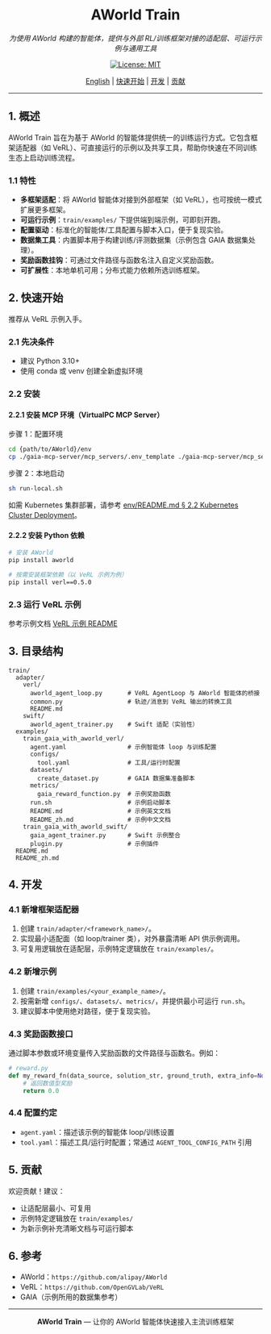 <div align="center">

# AWorld Train

*为使用 AWorld 构建的智能体，提供与外部 RL/训练框架对接的适配层、可运行示例与通用工具*

[![License: MIT][license-image]][license-url]

</div>

<div align="center">

[English](./README.md) | [快速开始](#-快速开始) | [开发](#-开发) | [贡献](#-贡献)

</div>

---

## 1. 概述

AWorld Train 旨在为基于 AWorld 的智能体提供统一的训练运行方式。它包含框架适配器（如 VeRL）、可直接运行的示例以及共享工具，帮助你快速在不同训练生态上启动训练流程。

### 1.1 特性

- **多框架适配**：将 AWorld 智能体对接到外部框架（如 VeRL），也可按统一模式扩展更多框架。
- **可运行示例**：`train/examples/` 下提供端到端示例，可即刻开跑。
- **配置驱动**：标准化的智能体/工具配置与脚本入口，便于复现实验。
- **数据集工具**：内置脚本用于构建训练/评测数据集（示例包含 GAIA 数据集处理）。
- **奖励函数挂钩**：可通过文件路径与函数名注入自定义奖励函数。
- **可扩展性**：本地单机可用；分布式能力依赖所选训练框架。

## 2. 快速开始

推荐从 VeRL 示例入手。

### 2.1 先决条件

- 建议 Python 3.10+
- 使用 conda 或 venv 创建全新虚拟环境

### 2.2 安装

#### 2.2.1 安装 MCP 环境（VirtualPC MCP Server）

步骤 1：配置环境

```bash
cd {path/to/AWorld}/env
cp ./gaia-mcp-server/mcp_servers/.env_template ./gaia-mcp-server/mcp_servers/.env
```

步骤 2：本地启动

```bash
sh run-local.sh
```

如需 Kubernetes 集群部署，请参考 [env/README.md § 2.2 Kubernetes Cluster Deployment](../env/README.md#22-kubernetes-cluster-deployment)。

#### 2.2.2 安装 Python 依赖

```bash
# 安装 AWorld
pip install aworld

# 按需安装框架依赖（以 VeRL 示例为例）
pip install verl==0.5.0
```

### 2.3 运行 VeRL 示例

参考示例文档 [VeRL 示例 README](./examples/train_gaia_with_aworld_verl/README_zh.md)

## 3. 目录结构

```
train/
  adapter/
    verl/
      aworld_agent_loop.py       # VeRL AgentLoop 与 AWorld 智能体的桥接
      common.py                  # 轨迹/消息到 VeRL 输出的转换工具
      README.md
    swift/
      aworld_agent_trainer.py    # Swift 适配（实验性）
  examples/
    train_gaia_with_aworld_verl/
      agent.yaml                 # 示例智能体 loop 与训练配置
      configs/
        tool.yaml                # 工具/运行时配置
      datasets/
        create_dataset.py        # GAIA 数据集准备脚本
      metrics/
        gaia_reward_function.py  # 示例奖励函数
      run.sh                     # 示例启动脚本
      README.md                  # 示例英文文档
      README_zh.md               # 示例中文文档
    train_gaia_with_aworld_swift/
      gaia_agent_trainer.py      # Swift 示例整合
      plugin.py                  # 示例插件
  README.md
  README_zh.md
```

## 4. 开发

### 4.1 新增框架适配器

1) 创建 `train/adapter/<framework_name>/`。
2) 实现最小适配面（如 loop/trainer 类），对外暴露清晰 API 供示例调用。
3) 可复用逻辑放在适配层，示例特定逻辑放在 `train/examples/`。

### 4.2 新增示例

1) 创建 `train/examples/<your_example_name>/`。
2) 按需新增 `configs/`、`datasets/`、`metrics/`，并提供最小可运行 `run.sh`。
3) 建议脚本中使用绝对路径，便于复现实验。

### 4.3 奖励函数接口

通过脚本参数或环境变量传入奖励函数的文件路径与函数名。例如：

```python
# reward.py
def my_reward_fn(data_source, solution_str, ground_truth, extra_info=None):
    # 返回数值型奖励
    return 0.0
```

### 4.4 配置约定

- `agent.yaml`：描述该示例的智能体 loop/训练设置
- `tool.yaml`：描述工具/运行时配置；常通过 `AGENT_TOOL_CONFIG_PATH` 引用

## 5. 贡献

欢迎贡献！建议：

- 让适配层最小、可复用
- 示例特定逻辑放在 `train/examples/`
- 为新示例补充清晰文档与可运行脚本

## 6. 参考

- AWorld：`https://github.com/alipay/AWorld`
- VeRL：`https://github.com/OpenGVLab/VeRL`
- GAIA（示例所用的数据集参考）

---

<div align="center">

**AWorld Train** — 让你的 AWorld 智能体快速接入主流训练框架

[license-image]: https://img.shields.io/badge/License-MIT-yellow.svg
[license-url]: https://opensource.org/licenses/MIT

</div>


